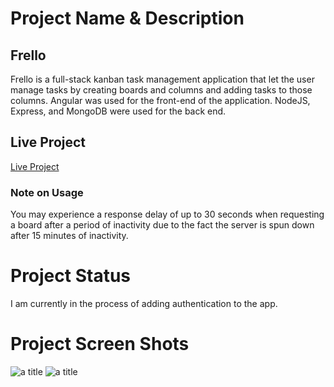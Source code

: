 # Project Name & Description

## Frello

Frello is a full-stack kanban task management application that let the user manage tasks by creating boards and columns and adding tasks to those columns.
Angular was used for the front-end of the application. NodeJS, Express, and MongoDB were used for the back end.

## Live Project

[Live Project](https://frello-task-management.vercel.app)

### Note on Usage
You may experience a response delay of up to 30 seconds when requesting a board after a period of inactivity due to the fact the server is spun down after 15 minutes of inactivity. 

# Project Status

I am currently in the process of adding authentication to the app. 

# Project Screen Shots


![](https://i.ibb.co/cQ8QwXy/Screen-Shot-2022-10-13-at-7-35-48-PM.png "a title")
![](https://i.ibb.co/fCh0MTD/Screen-Shot-2022-10-13-at-7-35-59-PM.png "a title")
